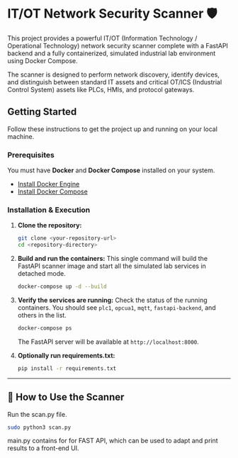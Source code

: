 # IT/OT Network Security Scanner 🛡️

This project provides a powerful IT/OT (Information Technology / Operational Technology) network security scanner complete with a FastAPI backend and a fully containerized, simulated industrial lab environment using Docker Compose.

The scanner is designed to perform network discovery, identify devices, and distinguish between standard IT assets and critical OT/ICS (Industrial Control System) assets like PLCs, HMIs, and protocol gateways.






##  Getting Started

Follow these instructions to get the project up and running on your local machine.

### Prerequisites

You must have **Docker** and **Docker Compose** installed on your system.

* [Install Docker Engine](https://docs.docker.com/engine/install/)
* [Install Docker Compose](https://docs.docker.com/compose/install/)

### Installation & Execution

1.  **Clone the repository:**
    ```bash
    git clone <your-repository-url>
    cd <repository-directory>
    ```

2.  **Build and run the containers:**
    This single command will build the FastAPI scanner image and start all the simulated lab services in detached mode.

    ```bash
    docker-compose up -d --build
    ```

3.  **Verify the services are running:**
    Check the status of the running containers. You should see `plc1`, `opcua1`, `mqtt`, `fastapi-backend`, and others in the list.
    ```bash
    docker-compose ps
    ```
    The FastAPI server will be available at `http://localhost:8000`.

4. **Optionally run requirements.txt:**
   ```bash
   pip install -r requirements.txt
   ```

---

## 🔬 How to Use the Scanner

Run the scan.py file.
```bash
sudo python3 scan.py
```
main.py contains for for FAST API, which can be used to adapt and print results to a front-end UI.
